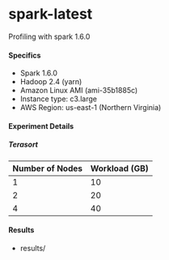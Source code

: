 # spark-latest
Profiling with spark 1.6.0

#### Specifics
- Spark 1.6.0
- Hadoop 2.4 (yarn)
- Amazon Linux AMI (ami-35b1885c)
- Instance type: c3.large
- AWS Region: us-east-1 (Northern Virginia)

#### Experiment Details

##### Terasort
| Number of Nodes  | Workload (GB) |
| -------------    | --------------|
| 1 		   | 10		   |
| 2  		   | 20  	   |
| 4 		   | 40 	   |

#### Results
- results/